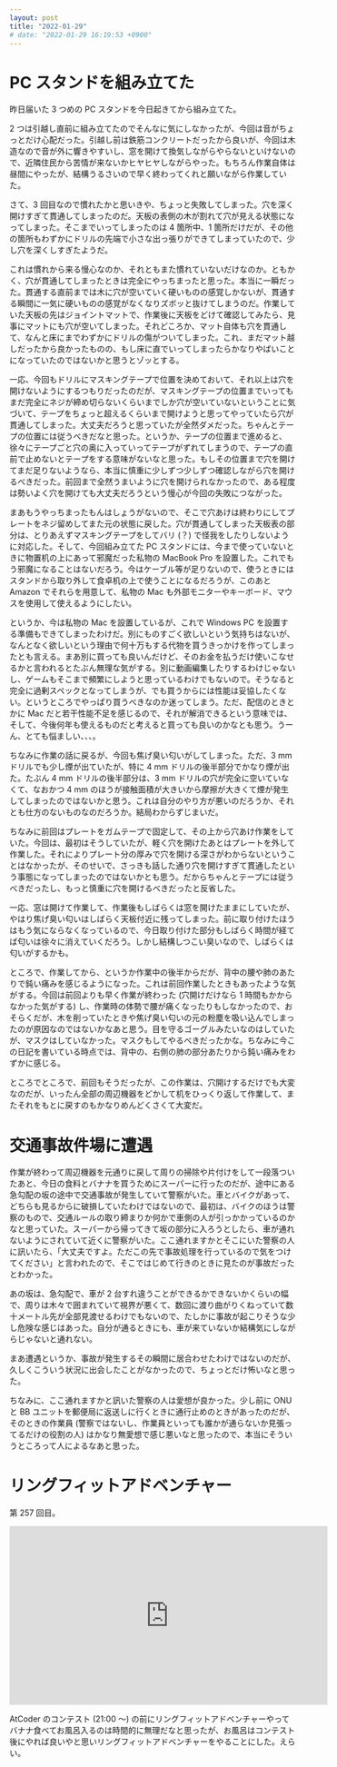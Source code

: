 ```yaml
---
layout: post
title: "2022-01-29"
# date: "2022-01-29 16:19:53 +0900"
---
```


# PC スタンドを組み立てた
昨日届いた 3 つめの PC スタンドを今日起きてから組み立てた。

2 つは引越し直前に組み立てたのでそんなに気にしなかったが、今回は音がちょっとだけ心配だった。引越し前は鉄筋コンクリートだったから良いが、今回は木造なので音が外に響きやすいし、窓を開けて換気しながらやらないといけないので、近隣住民から苦情が来ないかヒヤヒヤしながらやった。もちろん作業自体は昼間にやったが、結構うるさいので早く終わってくれと願いながら作業していた。

さて、3 回目なので慣れたかと思いきや、ちょっと失敗してしまった。穴を深く開けすぎて貫通してしまったのだ。天板の表側の木が割れて穴が見える状態になってしまった。そこまでいってしまったのは 4 箇所中、1 箇所だけだが、その他の箇所もわずかにドリルの先端で小さな出っ張りができてしまっていたので、少し穴を深くしすぎたようだ。

これは慣れから来る慢心なのか、それともまた慣れていないだけなのか。ともかく、穴が貫通してしまったときは完全にやっちまったと思った。本当に一瞬だった。貫通する直前までは木に穴が空いていく硬いものの感覚しかないが、貫通する瞬間に一気に硬いものの感覚がなくなりズボッと抜けてしまうのだ。作業していた天板の先はジョイントマットで、作業後に天板をどけて確認してみたら、見事にマットにも穴が空いてしまった。それどころか、マット自体も穴を貫通して、なんと床にまでわずかにドリルの傷がついてしまった。これ、まだマット越しだったから良かったものの、もし床に直でいってしまったらかなりやばいことになっていたのではないかと思うとゾッとする。

一応、今回もドリルにマスキングテープで位置を決めておいて、それ以上は穴を開けないようにするつもりだったのだが、マスキングテープの位置までいってもまだ完全にネジが締め切らないくらいまでしか穴が空いていないということに気づいて、テープをちょっと超えるくらいまで開けようと思ってやっていたら穴が貫通してしまった。大丈夫だろうと思っていたが全然ダメだった。ちゃんとテープの位置には従うべきだなと思った。というか、テープの位置まで進めると、徐々にテープごと穴の奥に入っていってテープがずれてしまうので、テープの直前で止めないとテープをする意味がないなと思った。もしその位置まで穴を開けてまだ足りないようなら、本当に慎重に少しずつ少しずつ確認しながら穴を開けるべきだった。前回まで全然うまいように穴を開けられなかったので、ある程度は勢いよく穴を開けても大丈夫だろうという慢心が今回の失敗につながった。

まあもうやっちまったもんはしょうがないので、そこで穴あけは終わりにしてプレートをネジ留めしてまた元の状態に戻した。穴が貫通してしまった天板表の部分は、とりあえずマスキングテープをしてバリ (？) で怪我をしたりしないように対応した。そして、今回組み立てた PC スタンドには、今まで使っていないときに物置机の上にあって邪魔だった私物の MacBook Pro を設置した。これでもう邪魔になることはないだろう。今はケーブル等が足りないので、使うときにはスタンドから取り外して食卓机の上で使うことになるだろうが、このあと Amazon でそれらを用意して、私物の Mac も外部モニターやキーボード、マウスを使用して使えるようにしたい。

というか、今は私物の Mac を設置しているが、これで Windows PC を設置する準備もできてしまったわけだ。別にものすごく欲しいという気持ちはないが、なんとなく欲しいという理由で何十万もする代物を買うきっかけを作ってしまったとも言える。まあ別に買っても良いんだけど、そのお金を払うだけ使いこなせるかと言われるとたぶん無理な気がする。別に動画編集したりするわけじゃないし、ゲームもそこまで頻繁にしようと思っているわけでもないので。そうなると完全に過剰スペックとなってしまうが、でも買うからには性能は妥協したくない。というところでやっぱり買うべきなのか迷ってしまう。ただ、配信のときとかに Mac だと若干性能不足を感じるので、それが解消できるという意味では、そして、今後何年も使えるものだと考えると買っても良いのかなとも思う。うーん、とても悩ましい、、、。

ちなみに作業の話に戻るが、今回も焦げ臭い匂いがしてしまった。ただ、3 mm ドリルでも少し煙が出ていたが、特に 4 mm ドリルの後半部分でかなり煙が出た。たぶん 4 mm ドリルの後半部分は、3 mm ドリルの穴が完全に空いていなくて、なおかつ 4 mm のほうが接触面積が大きいから摩擦が大きくて煙が発生してしまったのではないかと思う。これは自分のやり方が悪いのだろうか、それとも仕方のないものなのだろうか。結局わからずじまいだ。

ちなみに前回はプレートをガムテープで固定して、その上から穴あけ作業をしていた。今回は、最初はそうしていたが、軽く穴を開けたあとはプレートを外して作業した。それによりプレート分の厚みで穴を開ける深さがわからないということはなかったが、そのせいで、さっきも話した通り穴を開けすぎて貫通したという事態になってしまったのではないかとも思う。だからちゃんとテープには従うべきだったし、もっと慎重に穴を開けるべきだったと反省した。

一応、窓は開けて作業して、作業後もしばらくは窓を開けたままにしていたが、やはり焦げ臭い匂いはしばらく天板付近に残ってしまった。前に取り付けたほうはもう気にならなくなっているので、今日取り付けた部分もしばらく時間が経てば匂いは徐々に消えていくだろう。しかし結構しつこい臭いなので、しばらくは匂いがするかも。

ところで、作業してから、というか作業中の後半からだが、背中の腰や肺のあたりで鈍い痛みを感じるようになった。これは前回作業したときもあったような気がする。今回は前回よりも早く作業が終わった (穴開けだけなら 1 時間もかからなかった気がする) し、作業時の体勢で腰が痛くなったりもしなかったので、おそらくだが、木を削っていたときや焦げ臭い匂いの元の粉塵を吸い込んでしまったのが原因なのではないかなあと思う。目を守るゴーグルみたいなのはしていたが、マスクはしていなかった。マスクもしてやるべきだったかな。ちなみに今この日記を書いている時点では、背中の、右側の肺の部分あたりから鈍い痛みをわずかに感じる。

ところでところで、前回もそうだったが、この作業は、穴開けするだけでも大変なのだが、いったん全部の周辺機器をどかして机をひっくり返して作業して、またそれをもとに戻すのもかなりめんどくさくて大変だ。






# 交通事故件場に遭遇
作業が終わって周辺機器を元通りに戻して周りの掃除や片付けをして一段落ついたあと、今日の食料とバナナを買うためにスーパーに行ったのだが、途中にある急勾配の坂の途中で交通事故が発生していて警察がいた。車とバイクがあって、どちらも見るからに破損していたわけではないので、最初は、バイクのほうは警察のもので、交通ルールの取り締まりか何かで車側の人が引っかかっているのかなと思っていた。スーパーから帰ってきて坂の部分に入ろうとしたら、車が通れないようにされていて近くに警察がいた。ここ通れますかとそこにいた警察の人に訊いたら、「大丈夫ですよ。ただこの先で事故処理を行っているので気をつけてください」と言われたので、そこではじめて行きのときに見たのが事故だったとわかった。

あの坂は、急勾配で、車が 2 台すれ違うことができるかできないかくらいの幅で、周りは木々で囲まれていて視界が悪くて、数回に渡り曲がりくねっていて数十メートル先が全部見渡せるわけでもないので、たしかに事故が起こりそうな少し危険な感じはあった。自分が通るときにも、車が来ていないか結構気にしながらじゃないと通れない。

まあ遭遇というか、事故が発生するその瞬間に居合わせたわけではないのだが、久しくこういう状況に出会したことがなかったので、ちょっとだけ怖いなと思った。

ちなみに、ここ通れますかと訊いた警察の人は愛想が良かった。少し前に ONU と BB ユニットを郵便局に返送しに行くときに通行止めのときがあったのだが、そのときの作業員 (警察ではないし、作業員といっても誰かが通らないか見張ってるだけの役割の人) はかなり無愛想で感じ悪いなと思ったので、本当にそういうところって人によるなあと思った。





# リングフィットアドベンチャー
第 257 回目。

<iframe width="560" height="315" src="https://www.youtube.com/embed/-NHcfv8ePBI" title="YouTube video player" frameborder="0" allow="accelerometer; autoplay; clipboard-write; encrypted-media; gyroscope; picture-in-picture" allowfullscreen></iframe>

AtCoder のコンテスト (21:00 〜) の前にリングフィットアドベンチャーやってバナナ食べてお風呂入るのは時間的に無理だなと思ったが、お風呂はコンテスト後にやれば良いやと思いリングフィットアドベンチャーをやることにした。えらい。
